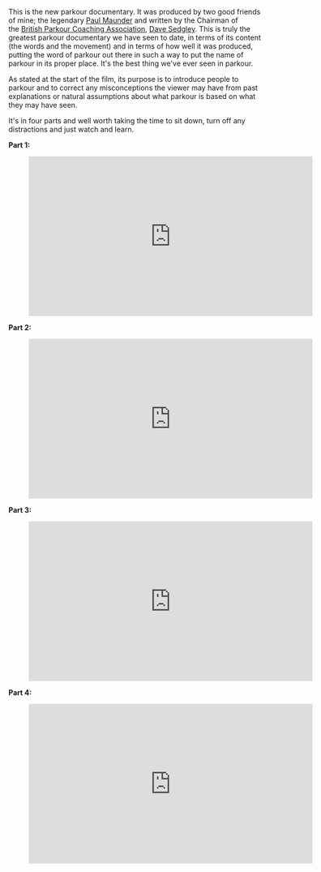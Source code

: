 This is the new parkour documentary. It was produced by two good friends of mine; the
legendary [Paul Maunder](http://obsidianpkav.blogspot.com/) and written by the Chairman of
the [British Parkour Coaching Association](http://www.britishparkour.org/), [Dave
Sedgley](http://www.britishparkour.org.uk/index.php?name=Content_3&pid=1). This is truly the
greatest parkour documentary we have seen to date, in terms of its content (the words and the
movement) and in terms of how well it was produced, putting the word of parkour out there in such a
way to put the name of parkour in its proper place. It's the best thing we've ever seen in parkour.

As stated at the start of the film, its purpose is to introduce people to parkour and to correct any
misconceptions the viewer may have from past explanations or natural assumptions about what parkour
is based on what they may have seen.

It's in four parts and well worth taking the time to sit down, turn off any distractions and just
watch and learn.

**Part 1:**

<figure class="wp-block-image">
<iframe width="560" height="315" src="https://www.youtube.com/embed/Poph6Jmc688?si=cgWjJl1oh2Rx9va5" title="YouTube video player" frameborder="0" allow="accelerometer; autoplay; clipboard-write; encrypted-media; gyroscope; picture-in-picture; web-share" referrerpolicy="strict-origin-when-cross-origin" allowfullscreen></iframe>
</figure>

**Part 2:**

<figure class="wp-block-image">
<iframe width="560" height="315" src="https://www.youtube.com/embed/NYi8r5bUuo4?si=x31N01s-QwkAbXjV" title="YouTube video player" frameborder="0" allow="accelerometer; autoplay; clipboard-write; encrypted-media; gyroscope; picture-in-picture; web-share" referrerpolicy="strict-origin-when-cross-origin" allowfullscreen></iframe>
</figure>

**Part 3:**

<figure class="wp-block-image">
<iframe width="560" height="315" src="https://www.youtube.com/embed/0_l_F_RFdBc?si=EmVtJj0Wdq0X5MZp" title="YouTube video player" frameborder="0" allow="accelerometer; autoplay; clipboard-write; encrypted-media; gyroscope; picture-in-picture; web-share" referrerpolicy="strict-origin-when-cross-origin" allowfullscreen></iframe>
</figure>

**Part 4:**

<figure class="wp-block-image">
<iframe width="560" height="315" src="https://www.youtube.com/embed/TNYltTLYKhU?si=CLFHuUTgcHzeVvol" title="YouTube video player" frameborder="0" allow="accelerometer; autoplay clipboard-write; encrypted-media; gyroscope; picture-in-picture; web-share" referrerpolicy="strict-origin-when-cross-origin" allowfullscreen></iframe>
</figure>
